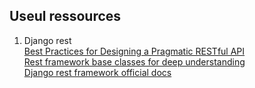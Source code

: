 ## Useul ressources
 1. Django rest <br /> 
	[Best Practices for Designing a Pragmatic RESTful API](https://www.vinaysahni.com/best-practices-for-a-pragmatic-restful-api) <br /> 
	[Rest framework base classes for deep understanding](http://www.cdrf.co/3.9/) <br /> 
	[Django rest framework official docs](www.django-rest-framework.org) <br /> 
